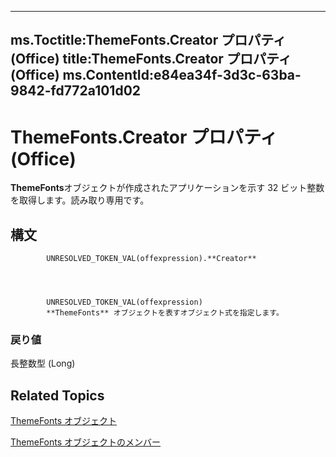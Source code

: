 

---
ms.Toctitle:ThemeFonts.Creator プロパティ (Office)
title:ThemeFonts.Creator プロパティ (Office)
ms.ContentId:e84ea34f-3d3c-63ba-9842-fd772a101d02
---
# ThemeFonts.Creator プロパティ (Office)




**ThemeFonts**オブジェクトが作成されたアプリケーションを示す 32 ビット整数を取得します。読み取り専用です。

## 構文

            UNRESOLVED_TOKEN_VAL(offexpression).**Creator**




            UNRESOLVED_TOKEN_VAL(offexpression)
            **ThemeFonts** オブジェクトを表すオブジェクト式を指定します。

### 戻り値
長整数型 (Long)





## Related Topics

[ThemeFonts オブジェクト](393865af-f008-d26c-5b82-9ae79766e511.md)

[ThemeFonts オブジェクトのメンバー](3ee20de9-c245-4432-e352-857326e08561.md)





